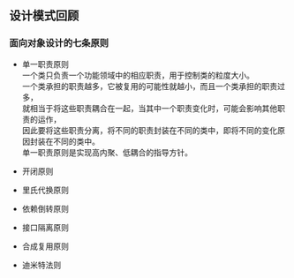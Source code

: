 ## 设计模式回顾
### 面向对象设计的七条原则
* 单一职责原则<br>
一个类只负责一个功能领域中的相应职责，用于控制类的粒度大小。<br>
一个类承担的职责越多，它被复用的可能性就越小，而且一个类承担的职责过多，<br>
就相当于将这些职责耦合在一起，当其中一个职责变化时，可能会影响其他职责的运作，<br>
因此要将这些职责分离，将不同的职责封装在不同的类中，即将不同的变化原因封装在不同的类中。<br>
单一职责原则是实现高内聚、低耦合的指导方针。<br>

* 开闭原则<br>

* 里氏代换原则<br>

* 依赖倒转原则<br>

* 接口隔离原则<br>

* 合成复用原则<br>

* 迪米特法则<br>
